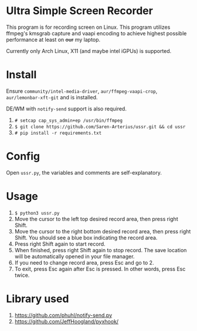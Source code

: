# Ultra Simple Screen Recorder
This program is for recording screen on Linux. This program utilizes ffmpeg's kmsgrab capture and vaapi encoding to achieve highest possible performance at least on ~~our~~ my laptop. 

Currently only Arch Linux, X11 (and maybe intel iGPUs) is supported.

# Install
Ensure `community/intel-media-driver`, `aur/ffmpeg-vaapi-crop`, `aur/lemonbar-xft-git` and is installed.

DE/WM with `notify-send` support is also required.

1. `# setcap cap_sys_admin+ep /usr/bin/ffmpeg`
2. `$ git clone https://github.com/Saren-Arterius/ussr.git && cd ussr`
3. `# pip install -r requirements.txt`

# Config
Open `ussr.py`, the variables and comments are self-explanatory.

# Usage

1. `$ python3 ussr.py`
2. Move the cursor to the left top desired record area, then press right Shift.
3. Move the cursor to the right bottom desired record area, then press right Shift. You should see a blue box indicating the record area.
4. Press right Shift again to start record.
5. When finished, press right Shift again to stop record. The save location will be automatically opened in your file manager.
6. If you need to change record area, press Esc and go to 2.
7. To exit, press Esc again after Esc is pressed. In other words, press Esc twice.

# Library used
1. https://github.com/phuhl/notify-send.py
2. https://github.com/JeffHoogland/pyxhook/
